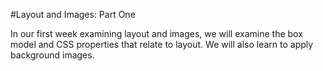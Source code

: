 #Layout and Images: Part One

In our first week examining layout and images, we will examine the box model and CSS properties that relate to layout. We will also learn to apply background images.